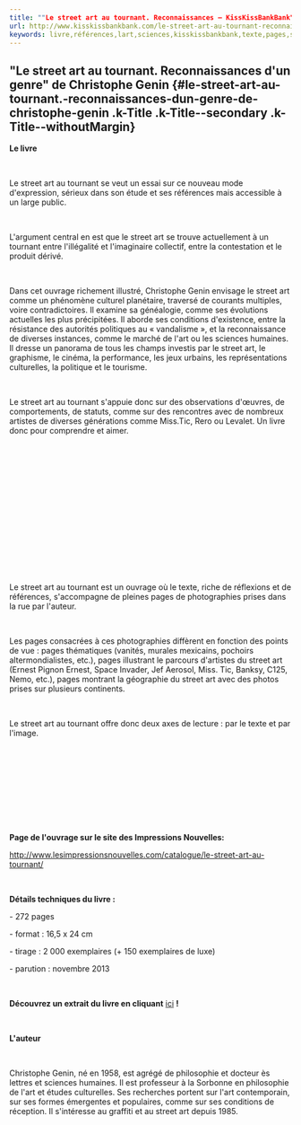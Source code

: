 ```yaml
---
title: ""Le street art au tournant. Reconnaissances — KissKissBankBank"
url: http://www.kisskissbankbank.com/le-street-art-au-tournant-reconnaissances-d-un-genre-de-christophe-genin
keywords: livre,références,lart,sciences,kisskissbankbank,texte,pages,street,art,reconnaissances,tournant,prises
---
```

\"Le street art au tournant. Reconnaissances d\'un genre\" de Christophe Genin {#le-street-art-au-tournant.-reconnaissances-dun-genre-de-christophe-genin .k-Title .k-Title--secondary .k-Title--withoutMargin}
------------------------------------------------------------------------------

**Le livre**

 

Le street art au tournant se veut un essai sur ce nouveau mode d'expression, sérieux dans son étude et ses références mais accessible à un large public.

 

L'argument central en est que le street art se trouve actuellement à un tournant entre l'illégalité et l'imaginaire collectif, entre la contestation et le produit dérivé.

 

Dans cet ouvrage richement illustré, Christophe Genin envisage le street art comme un phénomène culturel planétaire, traversé de courants multiples, voire contradictoires. Il examine sa généalogie, comme ses évolutions actuelles les plus précipitées. Il aborde ses conditions d'existence, entre la résistance des autorités politiques au « vandalisme », et la reconnaissance de diverses instances, comme le marché de l'art ou les sciences humaines. Il dresse un panorama de tous les champs investis par le street art, le graphisme, le cinéma, la performance, les jeux urbains, les représentations culturelles, la politique et le tourisme.

 

Le street art au tournant s'appuie donc sur des observations d'œuvres, de comportements, de statuts, comme sur des rencontres avec de nombreux artistes de diverses générations comme Miss.Tic, Rero ou Levalet. Un livre donc pour comprendre et aimer.

 

 

 

 

 

 

 

 

Le street art au tournant est un ouvrage où le texte, riche de réflexions et de références, s'accompagne de pleines pages de photographies prises dans la rue par l'auteur.

 

Les pages consacrées à ces photographies diffèrent en fonction des points de vue : pages thématiques (vanités, murales mexicains, pochoirs altermondialistes, etc.), pages illustrant le parcours d'artistes du street art (Ernest Pignon Ernest, Space Invader, Jef Aerosol, Miss. Tic, Banksy, C125, Nemo, etc.), pages montrant la géographie du street art avec des photos prises sur plusieurs continents.

 

Le street art au tournant offre donc deux axes de lecture : par le texte et par l'image.

 

 

 

 

 

**Page de l\'ouvrage sur le site des Impressions Nouvelles:**

<http://www.lesimpressionsnouvelles.com/catalogue/le-street-art-au-tournant/>

 

**Détails techniques du livre :**

\- 272 pages

\- format : 16,5 x 24 cm

\- tirage : 2 000 exemplaires (+ 150 exemplaires de luxe)

\- parution : novembre 2013

 

**Découvrez un extrait du livre en cliquant** [ici](http://issuu.com/impressionsnouvelles/docs/streetart_extrait) **!**

 

**L\'auteur**

 

Christophe Genin, né en 1958, est agrégé de philosophie et docteur ès lettres et sciences humaines. Il est professeur à la Sorbonne en philosophie de l'art et études culturelles. Ses recherches portent sur l'art contemporain, sur ses formes émergentes et populaires, comme sur ses conditions de réception. Il s'intéresse au graffiti et au street art depuis 1985.

 
